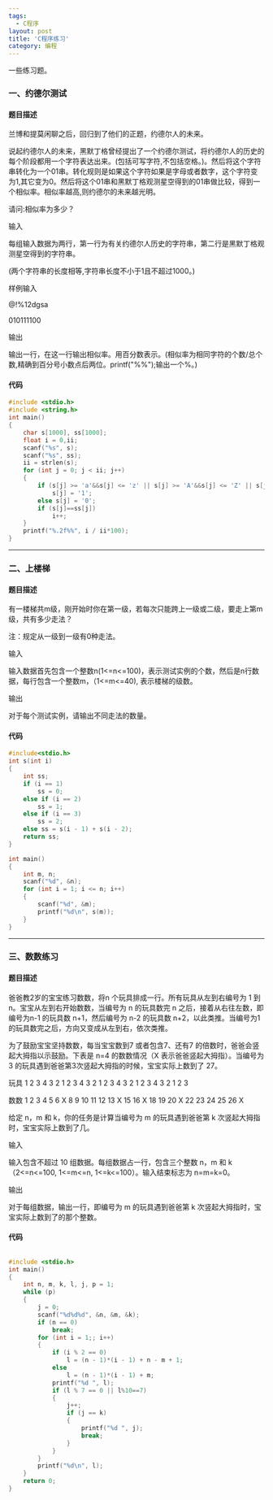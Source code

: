 ```yaml
---
tags:
  - C程序
layout: post
title: 'C程序练习'
category: 编程
---
```

一些练习题。

<!--more-->

### 一、约德尔测试

#### 题目描述

兰博和提莫闲聊之后，回归到了他们的正题，约德尔人的未来。

说起约德尔人的未来，黑默丁格曾经提出了一个约德尔测试，将约德尔人的历史的每个阶段都用一个字符表达出来。(包括可写字符,不包括空格。)。然后将这个字符串转化为一个01串。转化规则是如果这个字符如果是字母或者数字，这个字符变为1,其它变为0。然后将这个01串和黑默丁格观测星空得到的01串做比较，得到一个相似率。相似率越高,则约德尔的未来越光明。

请问:相似率为多少？

 输入

每组输入数据为两行，第一行为有关约德尔人历史的字符串，第二行是黑默丁格观测星空得到的字符串。

(两个字符串的长度相等,字符串长度不小于1且不超过1000。)

	
样例输入

@!%12dgsa

010111100

输出

输出一行，在这一行输出相似率。用百分数表示。(相似率为相同字符的个数/总个数,精确到百分号小数点后两位。printf("%%");输出一个%。)

#### 代码

```C
#include <stdio.h>
#include <string.h>
int main()
{
	char s[1000], ss[1000];
	float i = 0,ii;
	scanf("%s", s);
	scanf("%s", ss);
	ii = strlen(s);
	for (int j = 0; j < ii; j++)
	{
		if (s[j] >= 'a'&&s[j] <= 'z' || s[j] >= 'A'&&s[j] <= 'Z' || s[j] >= '0'&&s[j] <= '9')
			s[j] = '1';
		else s[j] = '0';
		if (s[j]==ss[j])
			i++;
	}
	printf("%.2f%%", i / ii*100);
}
```

***

### 二、上楼梯

#### 题目描述

有一楼梯共m级，刚开始时你在第一级，若每次只能跨上一级或二级，要走上第m级，共有多少走法？

注：规定从一级到一级有0种走法。

输入

输入数据首先包含一个整数n(1<=n<=100)，表示测试实例的个数，然后是n行数据，每行包含一个整数m，（1<=m<=40), 表示楼梯的级数。

输出

对于每个测试实例，请输出不同走法的数量。

#### 代码

```C
#include<stdio.h>
int s(int i)
{
	int ss;
	if (i == 1)
		ss = 0;
	else if (i == 2)
		ss = 1;
	else if (i == 3)
		ss = 2;
	else ss = s(i - 1) + s(i - 2);
	return ss;
}

int main()
{
	int m, n;
	scanf("%d", &n);
	for (int i = 1; i <= n; i++)
	{
		scanf("%d", &m);
		printf("%d\n", s(m));
	}
}
```

***

### 三、数数练习

#### 题目描述

爸爸教2岁的宝宝练习数数，将n 个玩具排成一行。所有玩具从左到右编号为 1 到 n。宝宝从左到右开始数数，当编号为 n 的玩具数完 n 之后，接着从右往左数，即编号为n-1 的玩具数 n+1，然后编号为 n-2 的玩具数 n+2，以此类推。当编号为1的玩具数完之后，方向又变成从左到右，依次类推。

为了鼓励宝宝坚持数数，每当宝宝数到7 或者包含7、还有7 的倍数时，爸爸会竖起大拇指以示鼓励。下表是 n=4 的数数情况（X 表示爸爸竖起大拇指）。当编号为 3 的玩具遇到爸爸第3次竖起大拇指的时候，宝宝实际上数到了 27。

玩具    1    2    3    4    3    2    1    2    3    4    3    2    1    2   3    4    3   2    1    2    3    4    3    2    1    2    3

数数    1    2    3    4    5    6    X    8    9   10  11  12  13   X   15  16  X   18  19  20   X  22  23  24  25  26   X

给定 n，m 和 k，你的任务是计算当编号为 m 的玩具遇到爸爸第 k 次竖起大拇指时，宝宝实际上数到了几。

输入

输入包含不超过 10 组数据。每组数据占一行，包含三个整数 n，m 和 k（2<=n<=100, 1<=m<=n, 1<=k<=100）。输入结束标志为 n=m=k=0。

输出

对于每组数据，输出一行，即编号为 m 的玩具遇到爸爸第 k 次竖起大拇指时，宝宝实际上数到了的那个整数。

#### 代码

```C

#include <stdio.h>
int main()
{
	int n, m, k, l, j, p = 1;
	while (p)
	{
		j = 0;
		scanf("%d%d%d", &n, &m, &k);
		if (n == 0)
			break;
		for (int i = 1;; i++)
		{
			if (i % 2 == 0)
				l = (n - 1)*(i - 1) + n - m + 1;
			else
				l = (n - 1)*(i - 1) + m;
			printf("%d ", l);
			if (l % 7 == 0 || l%10==7)
			{
				j++;
				if (j == k)
				{
					printf("%d ", j);
					break;
				}
			}
		}
		printf("%d\n", l);
	}
	return 0;
}

```


